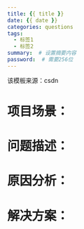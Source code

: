 ```yaml
---
title: {{ title }}
date: {{ date }}
categories: questions
tags: 
  - 标签1
  - 标签2
summary:  # 设置摘要内容
password:  # 需要256位
---
```

该模板来源：csdn

# 项目场景：



# 问题描述：





# 原因分析：


# 解决方案：



